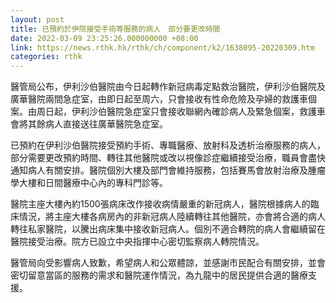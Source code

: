 ```yaml
---
layout: post
title: 已預約於伊院接受手術等服務的病人　部分要更改時間
date: 2022-03-09 23:25:26.000000000 +08:00
link: https://news.rthk.hk/rthk/ch/component/k2/1638095-20220309.htm
categories: rthk
---
```


醫管局公布，伊利沙伯醫院由今日起轉作新冠病毒定點救治醫院，伊利沙伯醫院及廣華醫院兩間急症室，由即日起至周六，只會接收有性命危險及孕婦的救護車個案。由周日起，伊利沙伯醫院急症室只會接收聯網內確診病人及緊急個案，救護車會將其餘病人直接送往廣華醫院急症室。

已預約在伊利沙伯醫院接受預約手術、專職醫療、放射科及透析治療服務的病人，部分需要更改預約時間、轉往其他醫院或改以視像診症繼續接受治療，職員會盡快通知病人有關安排。醫院個別大樓及部門會維持服務，包括賽馬會放射治療及腫瘤學大樓和日間醫療中心內的專科門診等。

醫院主座大樓內約1500張病床改作接收病情嚴重的新冠病人，醫院根據病人的臨床情況，將主座大樓各病房內的非新冠病人陸續轉往其他醫院，亦會將合適的病人轉往私家醫院，以騰出病床集中接收新冠病人。個別不適合轉院的病人會繼續留在醫院接受治療。院方已設立中央指揮中心密切監察病人轉院情況。

醫管局向受影響病人致歉，希望病人和公眾體諒，並感謝市民配合有關安排，並會密切留意當區的服務的需求和醫院運作情況，為九龍中的居民提供合適的醫療支援。
